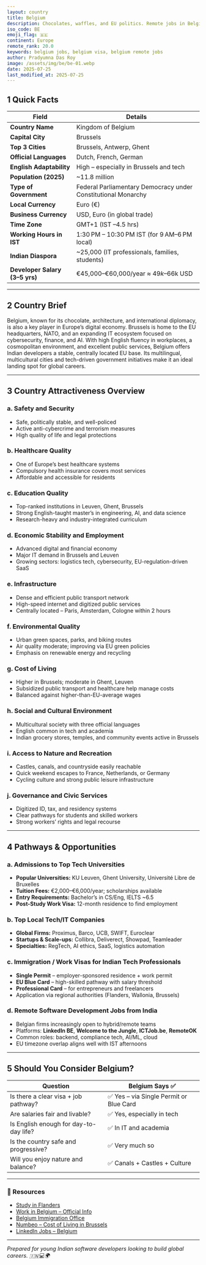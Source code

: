 ```yaml
---
layout: country
title: Belgium
description: Chocolates, waffles, and EU politics. Remote jobs in Belgium. Trilp AI curated info. Indians in Belgium.
iso_code: BE
emoji_flag: 🇧🇪
continent: Europe
remote_rank: 20.0
keywords: belgium jobs, belgium visa, belgium remote jobs
author: Pradyumna Das Roy
image: /assets/img/be/be-01.webp
date: 2025-07-25
last_modified_at: 2025-07-25
---
```


## 1 Quick Facts

| Field                          | Details                                                       |
| ------------------------------ | ------------------------------------------------------------- |
| **Country Name**               | Kingdom of Belgium                                            |
| **Capital City**               | Brussels                                                      |
| **Top 3 Cities**               | Brussels, Antwerp, Ghent                                      |
| **Official Languages**         | Dutch, French, German                                         |
| **English Adaptability**       | High – especially in Brussels and tech                        |
| **Population (2025)**          | ~11.8 million                                                 |
| **Type of Government**         | Federal Parliamentary Democracy under Constitutional Monarchy |
| **Local Currency**             | Euro (€)                                                      |
| **Business Currency**          | USD, Euro (in global trade)                                   |
| **Time Zone**                  | GMT+1 (IST –4.5 hrs)                                          |
| **Working Hours in IST**       | 1:30 PM – 10:30 PM IST (for 9 AM–6 PM local)                  |
| **Indian Diaspora**            | ~25,000 (IT professionals, families, students)                |
| **Developer Salary (3–5 yrs)** | €45,000–€60,000/year ≈ $49k–$66k USD                          |

---

## 2 Country Brief

Belgium, known for its chocolate, architecture, and international diplomacy, is also a key player in Europe’s digital economy. Brussels is home to the EU headquarters, NATO, and an expanding IT ecosystem focused on cybersecurity, finance, and AI. With high English fluency in workplaces, a cosmopolitan environment, and excellent public services, Belgium offers Indian developers a stable, centrally located EU base. Its multilingual, multicultural cities and tech-driven government initiatives make it an ideal landing spot for global careers.

---

## 3 Country Attractiveness Overview

### a. Safety and Security

- Safe, politically stable, and well-policed
- Active anti-cybercrime and terrorism measures
- High quality of life and legal protections

### b. Healthcare Quality

- One of Europe’s best healthcare systems
- Compulsory health insurance covers most services
- Affordable and accessible for residents

### c. Education Quality

- Top-ranked institutions in Leuven, Ghent, Brussels
- Strong English-taught master’s in engineering, AI, and data science
- Research-heavy and industry-integrated curriculum

### d. Economic Stability and Employment

- Advanced digital and financial economy
- Major IT demand in Brussels and Leuven
- Growing sectors: logistics tech, cybersecurity, EU-regulation-driven SaaS

### e. Infrastructure

- Dense and efficient public transport network
- High-speed internet and digitized public services
- Centrally located – Paris, Amsterdam, Cologne within 2 hours

### f. Environmental Quality

- Urban green spaces, parks, and biking routes
- Air quality moderate; improving via EU green policies
- Emphasis on renewable energy and recycling

### g. Cost of Living

- Higher in Brussels; moderate in Ghent, Leuven
- Subsidized public transport and healthcare help manage costs
- Balanced against higher-than-EU-average wages

### h. Social and Cultural Environment

- Multicultural society with three official languages
- English common in tech and academia
- Indian grocery stores, temples, and community events active in Brussels

### i. Access to Nature and Recreation

- Castles, canals, and countryside easily reachable
- Quick weekend escapes to France, Netherlands, or Germany
- Cycling culture and strong public leisure infrastructure

### j. Governance and Civic Services

- Digitized ID, tax, and residency systems
- Clear pathways for students and skilled workers
- Strong workers’ rights and legal recourse

---

## 4 Pathways & Opportunities

### a. Admissions to Top Tech Universities

- **Popular Universities:** KU Leuven, Ghent University, Université Libre de Bruxelles
- **Tuition Fees:** €2,000–€6,000/year; scholarships available
- **Entry Requirements:** Bachelor’s in CS/Eng, IELTS ~6.5
- **Post-Study Work Visa:** 12-month residence to find employment

### b. Top Local Tech/IT Companies

- **Global Firms:** Proximus, Barco, UCB, SWIFT, Euroclear
- **Startups & Scale-ups:** Collibra, Deliverect, Showpad, Teamleader
- **Specialties:** RegTech, AI ethics, SaaS, logistics automation

### c. Immigration / Work Visas for Indian Tech Professionals

- **Single Permit** – employer-sponsored residence + work permit
- **EU Blue Card** – high-skilled pathway with salary threshold
- **Professional Card** – for entrepreneurs and freelancers
- Application via regional authorities (Flanders, Wallonia, Brussels)

### d. Remote Software Development Jobs from India

- Belgian firms increasingly open to hybrid/remote teams
- Platforms: **LinkedIn BE**, **Welcome to the Jungle**, **ICTJob.be**, **RemoteOK**
- Common roles: backend, compliance tech, AI/ML, cloud
- EU timezone overlap aligns well with IST afternoons

---

## 5 Should You Consider Belgium?

| Question                               | Belgium Says ✅                         |
| -------------------------------------- | --------------------------------------- |
| Is there a clear visa + job pathway?   | ✅ Yes – via Single Permit or Blue Card |
| Are salaries fair and livable?         | ✅ Yes, especially in tech              |
| Is English enough for day-to-day life? | ✅ In IT and academia                   |
| Is the country safe and progressive?   | ✅ Very much so                         |
| Will you enjoy nature and balance?     | ✅ Canals + Castles + Culture           |

---

### 🔗 Resources

- [Study in Flanders](https://www.studyinflanders.be/)
- [Work in Belgium – Official Info](https://www.werk.be/en)
- [Belgium Immigration Office](https://dofi.ibz.be/)
- [Numbeo – Cost of Living in Brussels](https://www.numbeo.com/cost-of-living/in/Brussels)
- [LinkedIn Jobs – Belgium](https://www.linkedin.com/jobs/search/?location=Belgium)

---

_Prepared for young Indian software developers looking to build global careers. 🇮🇳💻🌍_

